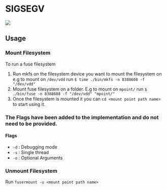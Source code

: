 # SIGSEGV

<img src="https://travis-ci.com/chippermist/SIGSEGV.svg?branch=master" />

## Usage

### Mount Filesystem
To run a fuse filesystem 
1) Run mkfs on the filesystem device you want to mount the filesystem on e.g to mount on `/dev/vdd` run `$ time ./bin/mkfs -n 8388608 -f "/dev/vdd" `
2) Mount fuse filesystem on a folder. E.g to mount on `mpoint/` run `$ ./bin/fuse -n 8388608 -f "/dev/vdd" "mpoint/" `
3) Once the filesystem is mounted it you can `cd <mount point path name>` to start using it. 


### The Flags have been added to the implementation and do not need to be provided.

#### Flags
* `-d`   : Debugging mode
* `-s`   : Single thread
* `-o`   : Optional Arguments


### Unmount Filesystem
Run `fusermount -u <mount point path name>` 

